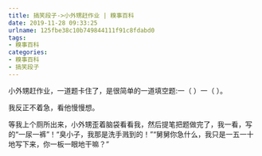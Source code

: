 ```yaml
---
title: 搞笑段子->小外甥赶作业 | 糗事百科
date: 2019-11-28 09:33:25
urlname: 125fbe38c10b749844111f91c8fdabd0
tags: 
- 糗事百科
categories:
- 糗事百科
- 搞笑段子
---
```

小外甥赶作业，一道题卡住了，是很简单的一道填空题:一（ ）一（ ）。

我反正不着急，看他慢慢想。

等我上个厕所出来，小外甥歪着脑袋看看我，然后提笔把题做完了，我一看，写的“一尿一裤”！“臭小子，我那是洗手溅到的！”“舅舅你急什么，我只是一五一十地写下来，你一板一眼地干嘛？”


